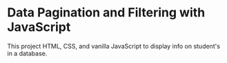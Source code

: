 # Data Pagination and Filtering with JavaScript
This project HTML, CSS, and vanilla JavaScript to display info on student's in a database. 
